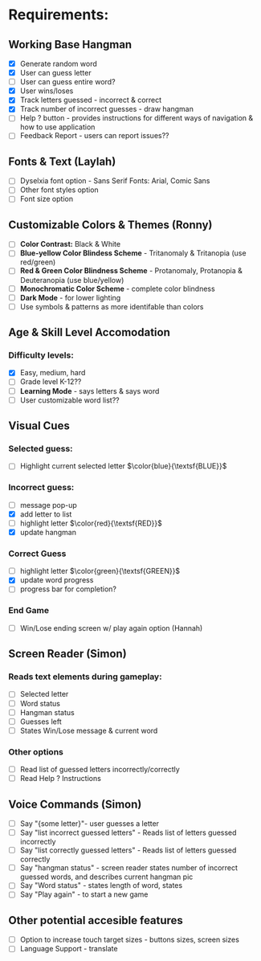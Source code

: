 # Requirements:
## Working Base Hangman
  - [X] Generate random word
  - [X] User can guess letter
  - [ ] User can guess entire word?
  - [X] User wins/loses
  - [X] Track letters guessed - incorrect & correct
  - [X] Track number of incorrect guesses - draw hangman
  - [ ] Help ? button - provides instructions for different ways of navigation & how to use application
  - [ ] Feedback Report - users can report issues??

## Fonts & Text (Laylah)
  - [ ] Dyselxia font option - Sans Serif Fonts: Arial, Comic Sans
  - [ ] Other font styles option
  - [ ] Font size option

## Customizable Colors & Themes (Ronny)
  - [ ] **Color Contrast:** Black & White
  - [ ] **Blue-yellow Color Blindess Scheme** - Tritanomaly & Tritanopia (use red/green)
  - [ ] **Red & Green Color Blindness Scheme** - Protanomaly, Protanopia & Deuteranopia (use blue/yellow)
  - [ ] **Monochromatic Color Scheme** - complete color blindness
  - [ ] **Dark Mode** - for lower lighting
  - [ ] Use symbols & patterns as more identifable than colors  

## Age & Skill Level Accomodation
### Difficulty levels:
  - [X] Easy, medium, hard
  - [ ] Grade level K-12??
  - [ ] **Learning Mode** - says letters & says word
  - [ ] User customizable word list??

## Visual Cues
### Selected guess:
  - [ ] Highlight current selected letter $\color{blue}{\textsf{BLUE}}$
### Incorrect guess:
  - [ ] message pop-up
  - [X] add letter to list
  - [ ] highlight letter $\color{red}{\textsf{RED}}$
  - [X] update hangman
### Correct Guess
  - [ ] highlight letter $\color{green}{\textsf{GREEN}}$
  - [X] update word progress
  - [ ] progress bar for completion?
### End Game
  - [ ] Win/Lose ending screen w/ play again option (Hannah)

## Screen Reader (Simon)
### Reads text elements during gameplay:
  - [ ] Selected letter
  - [ ] Word status
  - [ ] Hangman status
  - [ ] Guesses left
  - [ ] States Win/Lose message & current word
### Other options
  - [ ] Read list of guessed letters incorrectly/correctly
  - [ ] Read Help ? Instructions

## Voice Commands (Simon)
  - [ ] Say "{some letter}"- user guesses a letter
  - [ ] Say "list incorrect guessed letters" - Reads list of letters guessed incorrectly
  - [ ] Say "list correctly guessed letters" - Reads list of letters guessed correctly
  - [ ] Say "hangman status" - screen reader states number of incorrect guessed words, and describes current hangman pic
  - [ ] Say "Word status" - states length of word, states 
  - [ ] Say "Play again" - to start a new game
## Other potential accesible features
  - [ ] Option to increase touch target sizes - buttons sizes, screen sizes
  - [ ] Language Support - translate